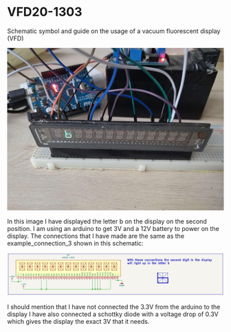 # VFD20-1303
Schematic symbol and guide on the usage of a vacuum fluorescent display (VFD)

<img src="./img3.jpg" alt="Alt text" title="IRL example connection">

In this image I have displayed the letter b on the display on the second position.
I am using an arduino to get 3V and a 12V battery to power on the display.
The connections that I have made are the same as the example_connection_3 shown in this schematic:

<img src="./exapmle_connection_3.png" alt="Alt text" title="example_connection_3">

I should mention that I have not connected the 3.3V from the arduino to the display I have also connected 
a schottky diode with a voltage drop of 0.3V which gives the display the exact 3V that it needs.
